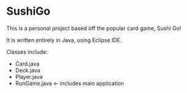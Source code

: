 # SushiGo

This is a personal project based off the popular card game, Sushi Go!

It is written entirely in Java, using Eclipse IDE.

Classes include:
<ul><li>Card.java</li>
  <li>Deck.java</li>
  <li>Player.java</li>
  <li>RunGame.java <- includes main application</li></ul>
